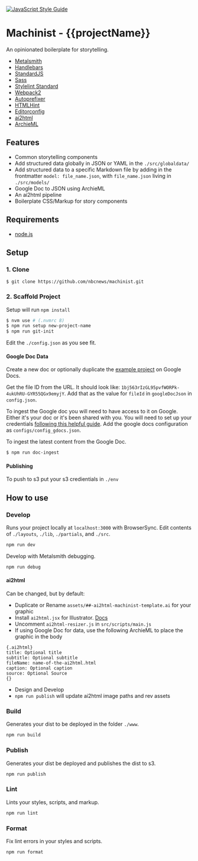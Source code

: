 [![JavaScript Style Guide](https://img.shields.io/badge/code_style-standard-brightgreen.svg)](https://standardjs.com)

# Machinist - {{projectName}}

An opinionated boilerplate for storytelling.

- [Metalsmith](http://www.metalsmith.io/)
- [Handlebars](http://handlebarsjs.com/)
- [StandardJS](https://github.com/feross/standard)
- [Sass](https://github.com/sass/sass)
- [Stylelint Standard](https://github.com/stylelint/stylelint-config-standard)
- [Webpack2](https://github.com/ianrose/metalsmith-webpack2)
- [Autoprefixer](https://github.com/postcss/autoprefixer)
- [HTMLHint](https://github.com/yaniswang/HTMLHint)
- [Editorconfig](http://editorconfig.org/)
- [ai2html](http://ai2html.org/)
- [ArchieML](http://archieml.org/)

## Features

- Common storytelling components
- Add structured data globally in JSON or YAML in the `./src/globaldata/`
- Add structured data to a specific Markdown file by adding in the frontmatter `model: file_name.json`, with `file_name.json` living in `./src/models/`
- Google Doc to JSON using ArchieML
- An ai2html pipeline
- Boilerplate CSS/Markup for story components

## Requirements

- [node.js](https://nodejs.org/en/)

## Setup

### 1. Clone

```
$ git clone https://github.com/nbcnews/machinist.git
```

### 2. Scaffold Project

Setup will run `npm install`

```sh
$ nvm use # (.nvmrc 8)
$ npm run setup new-project-name
$ npm run git-init
```

Edit the `./config.json` as you see fit.


#### Google Doc Data

Create a new doc or optionally duplicate the [example project](https://docs.google.com/document/d/1bj563rIzGL95pvfWORPk-4ukUhRU-GYR55QGx9emyjY/edit) on Google Docs. 

Get the file ID from the URL. It should look like: `1bj563rIzGL95pvfWORPk-4ukUhRU-GYR55QGx9emyjY`. Add that as the value for `fileId` in `googleDocJson` in `config.json`. 

To ingest the Google doc you will need to have access to it on Google. Either it's your doc or it's been shared with you. You will need to set up your credentials [following this helpful guide](https://github.com/bradoyler/googledoc-to-json#getting-credentials). Add the google docs configuration as `configs/config_gdocs.json`. 

To ingest the latest content from the Google Doc.

```sh
$ npm run doc-ingest
```

#### Publishing

To push to s3 put your s3 credientials in `./env`

## How to use

### Develop

Runs your project locally at `localhost:3000` with BrowserSync. Edit contents of `./layouts`, `./lib`, `./partials`, and `./src`.

```sh
npm run dev
```

Develop with Metalsmith debugging.

```sh
npm run debug
```

#### ai2html

Can be changed, but by default:

- Duplicate or Rename `assets/##-ai2html-machinist-template.ai` for your graphic
- Install `ai2html.jsx` for Illustrator. [Docs](http://ai2html.org/#how-to-install-ai2html)
- Uncomment `ai2html-resizer.js` in `src/scripts/main.js`
- If using Google Doc for data, use the following ArchieML to place the graphic in the body

```
{.ai2html}
title: Optional title
subtitle: Optional subtitle
fileName: name-of-the-ai2html.html
caption: Optional caption
source: Optional Source
{}
```

- Design and Develop
- `npm run publish` will update ai2html image paths and rev assets

### Build

Generates your dist to be deployed in the folder `./www`.

```sh
npm run build
```

### Publish

Generates your dist be deployed and publishes the dist to s3.

```sh
npm run publish
```

### Lint

Lints your styles, scripts, and markup.

```sh
npm run lint
```

### Format

Fix lint errors in your styles and scripts.

```sh
npm run format
```
